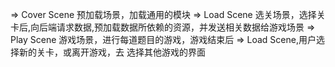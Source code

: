 => Cover Scene 预加载场景，加载通用的模块
=> Load Scene 选关场景，选择关卡后,向后端请求数据,预加载数据所依赖的资源，并发送相关数据给游戏场景
=> Play Scene 游戏场景，进行每道题目的游戏，游戏结束后 => Load Scene,用户选择新的关卡，或离开游戏，去 选择其他游戏的界面
